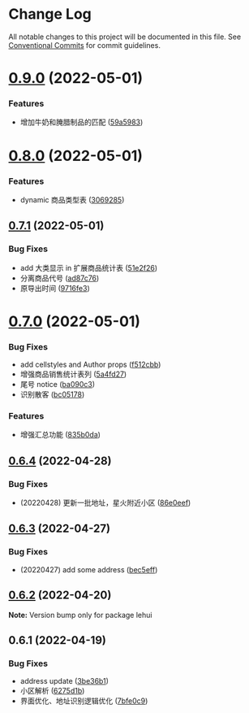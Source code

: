 # Change Log

All notable changes to this project will be documented in this file.
See [Conventional Commits](https://conventionalcommits.org) for commit guidelines.

# [0.9.0](https://github.com/snomiao/lehui/compare/lehui@0.8.0...lehui@0.9.0) (2022-05-01)


### Features

* 增加牛奶和腌腊制品的匹配 ([59a5983](https://github.com/snomiao/lehui/commit/59a59831c93895d9fc60986b7291248bc21a585a))





# [0.8.0](https://github.com/snomiao/lehui/compare/lehui@0.7.1...lehui@0.8.0) (2022-05-01)


### Features

* dynamic 商品类型表 ([3069285](https://github.com/snomiao/lehui/commit/3069285dc8f03e22897ae8a40b8eac8c82edbc28))





## [0.7.1](https://github.com/snomiao/lehui/compare/lehui@0.7.0...lehui@0.7.1) (2022-05-01)

### Bug Fixes

- add 大类显示 in 扩展商品统计表 ([51e2f26](https://github.com/snomiao/lehui/commit/51e2f2604d2e8e0bb3a495235cd283cfa6106fc3))
- 分离商品代号 ([ad87c76](https://github.com/snomiao/lehui/commit/ad87c763a9b696522dce7015cec097e1956c0328))
- 原导出时间 ([9716fe3](https://github.com/snomiao/lehui/commit/9716fe3ba169ac43b757dd5ddec46ab6f97e3cda))

# [0.7.0](https://github.com/snomiao/lehui/compare/lehui@0.6.4...lehui@0.7.0) (2022-05-01)

### Bug Fixes

- add cellstyles and Author props ([f512cbb](https://github.com/snomiao/lehui/commit/f512cbb30ca45ec72d93d7584d9dfac061e51404))
- 增强商品销售统计表列 ([5a4fd27](https://github.com/snomiao/lehui/commit/5a4fd277a13ef45eb1e6980b0474cb0d742d99fa))
- 尾号 notice ([ba090c3](https://github.com/snomiao/lehui/commit/ba090c3a74ce7c8ba05fabcdcdfd31ab8368df39))
- 识别散客 ([bc05178](https://github.com/snomiao/lehui/commit/bc0517872de00c252da6f0157eb0fab6ba3b83c2))

### Features

- 增强汇总功能 ([835b0da](https://github.com/snomiao/lehui/commit/835b0da05e1475b1982650a16cd126b118dc5464))

## [0.6.4](https://github.com/snomiao/lehui/compare/lehui@0.6.3...lehui@0.6.4) (2022-04-28)

### Bug Fixes

- (20220428) 更新一批地址，星火附近小区 ([86e0eef](https://github.com/snomiao/lehui/commit/86e0eefd7c831e0daa0621d6be9410838971cfd7))

## [0.6.3](https://github.com/snomiao/lehui/compare/lehui@0.6.2...lehui@0.6.3) (2022-04-27)

### Bug Fixes

- (20220427) add some address ([bec5eff](https://github.com/snomiao/lehui/commit/bec5effb3099dda961998a08a9327a19e4101a6b))

## [0.6.2](https://github.com/snomiao/lehui/compare/lehui@0.6.1...lehui@0.6.2) (2022-04-20)

**Note:** Version bump only for package lehui

## 0.6.1 (2022-04-19)

### Bug Fixes

- address update ([3be36b1](https://github.com/snomiao/lehui/commit/3be36b1b5ce945bc41aa2e7ea5550b10be96b89b))
- 小区解析 ([6275d1b](https://github.com/snomiao/lehui/commit/6275d1b413c51410ba9b7e208e23f6f6034fc9a6))
- 界面优化、地址识别逻辑优化 ([7bfe0c9](https://github.com/snomiao/lehui/commit/7bfe0c9ea00e28305427ac486d7ccfa10c654c22))
